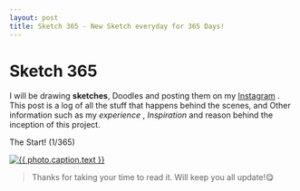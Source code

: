 ```yaml
---
layout: post
title: Sketch 365 - New Sketch everyday for 365 Days!
---
```


# Sketch 365

I will be drawing **sketches**, Doodles and posting them on my [Instagram](https://instagram.com/clickme.sh) . This post is a log of all the stuff that happens behind the scenes, and Other information such as my _experience_ , _Inspiration_ and reason behind the inception of this project.


The Start! (1/365)

 <a href="{{ photo.link }}" title="{{ photo.caption.text }}">
    <img src="{{ photo.images.thumbnail.url }}" title="{{ photo.caption.text }}" />
  </a>

> Thanks for taking your time to read it. Will keep you all update!😋
